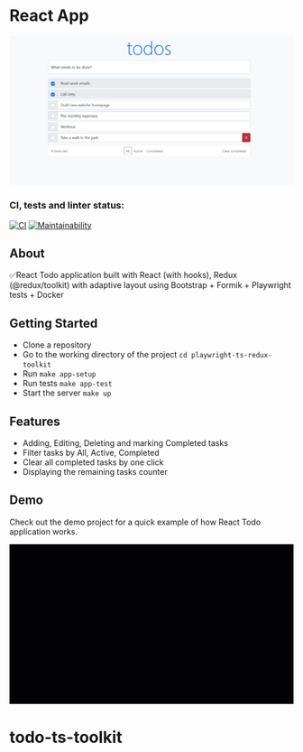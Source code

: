 # React  App

![Todo preview](./src/assets/todoPreview.jpg)

### CI, tests and linter status:
[![CI](https://github.com/bogdan-ho/todo-list/actions/workflows/CI.yml/badge.svg)](https://github.com/bogdan-ho/todo-list/actions/workflows/CI.yml)
[![Maintainability](https://api.codeclimate.com/v1/badges/da65ed83bf72a6cb066e/maintainability)](https://codeclimate.com/github/bogdan-ho/todo-list/maintainability)


## About
✅React Todo application built with React (with hooks), Redux (@redux/toolkit) with adaptive layout using Bootstrap + Formik + Playwright tests + Docker


## Getting Started
- Clone a repository
- Go to the working directory of the project `cd playwright-ts-redux-toolkit`
- Run `make app-setup`
- Run tests `make app-test`
- Start the server `make up`

## Features
- Adding, Editing, Deleting and marking Completed tasks
- Filter tasks by All, Active, Completed
- Clear all completed tasks by one click
- Displaying the remaining tasks counter

## Demo
Check out the demo project for a quick example of how React Todo application works. 

![This is an image](./src/assets/TodoPromo.gif)
# todo-ts-toolkit
